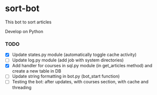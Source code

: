 # sort-bot
This bot to sort articles

Develop on Python

### TODO

- [x] Update states.py module (automatically toggle cache activity)
- [ ] Update log.py module (add job with system directories)
- [x] Add handler for courses in sql.py module (in get_articles method) and create a new table in DB
- [ ] Update string formatting in bot.py (bot_start function)
- [ ] Testing the bot: after updates, with courses section, with cache and threading
